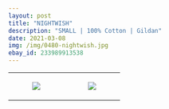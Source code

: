 ```yaml
---
layout: post
title: "NIGHTWISH"
description: "SMALL | 100% Cotton | Gildan"
date: 2021-03-08
img: /img/0480-nightwish.jpg
ebay_id: 233989913538
---
```




<table style="width:100%;"><tr><td style="vertical-align:top;">
      <figure class="tmblr-full" data-orig-height="2048" data-orig-width="1365" data-orig-src="https://concertshirts.netlify.app/shirts/0480/0480-01.jpg"><img src="https://64.media.tumblr.com/8c6bb2eac9914828e15c666cd50a0dec/7b8b8842a3146c28-43/s540x810/f9a5e99faa587835108b82df379d26393e9d3409.jpg" data-orig-height="2048" data-orig-width="1365" data-orig-src="https://concertshirts.netlify.app/shirts/0480/0480-01.jpg"/></figure></td>
    <td style="vertical-align:top;">
      <figure class="tmblr-full" data-orig-height="2048" data-orig-width="1365" data-orig-src="https://concertshirts.netlify.app/shirts/0480/0480-02.jpg"><img src="https://64.media.tumblr.com/a37cf364eddf540987e7532d484bcf97/7b8b8842a3146c28-f5/s540x810/c5205a96e2310bdef5a54a58503ccd5657b696f4.jpg" data-orig-height="2048" data-orig-width="1365" data-orig-src="https://concertshirts.netlify.app/shirts/0480/0480-02.jpg"/></figure></td>
  </tr></table>
